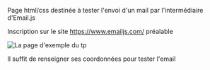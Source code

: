 Page html/css destinée à tester l'envoi d'un mail par l'intermédiaire d'Email.js

Inscription sur le site https://www.emailjs.com/ préalable

![La page d'exemple du tp](/exemple.png*)

Il suffit de renseigner ses coordonnées pour tester l'email